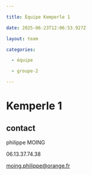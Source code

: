 ```yaml
---

title: Équipe Kemperle 1

date: 2025-06-23T12:06:53.927Z

layout: team

categories:

  - équipe

  - groupe-2

---
```


# Kemperle 1



## contact 

philippe MOING

06.13.37.74.38 

moing.philippe@orange.fr

